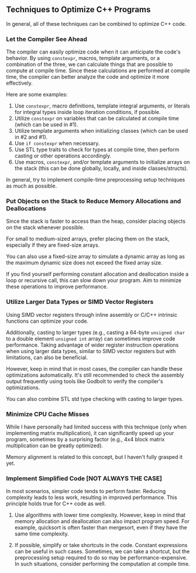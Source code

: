 ## **Techniques to Optimize C++ Programs**

In general, all of these techniques can be combined to optimize C++ code.

### **Let the Compiler See Ahead**

The compiler can easily optimize code when it can anticipate the code's behavior. By using `constexpr`, macros, template arguments, or a combination of the three, we can calculate things that are possible to compute at compile time. Since these calculations are performed at compile time, the compiler can better analyze the code and optimize it more effectively.

Here are some examples:

1. Use `constexpr`, macro definitions, template integral arguments, or literals for integral types inside loop iteration conditions, if possible.
2. Utilize `constexpr` on variables that can be calculated at compile time (which can be used in #1).
3. Utilize template arguments when initializing classes (which can be used in #2 and #1).
4. Use `if constexpr` when necessary.
5. Use STL type traits to check for types at compile time, then perform casting or other operations accordingly.
6. Use macros, `constexpr`, and/or template arguments to initialize arrays on the stack (this can be done globally, locally, and inside classes/structs).

In general, try to implement compile-time preprocessing setup techniques as much as possible.

### **Put Objects on the Stack to Reduce Memory Allocations and Deallocations**

Since the stack is faster to access than the heap, consider placing objects on the stack whenever possible.

For small to medium-sized arrays, prefer placing them on the stack, especially if they are fixed-size arrays.

You can also use a fixed-size array to simulate a dynamic array as long as the maximum dynamic size does not exceed the fixed array size.

If you find yourself performing constant allocation and deallocation inside a loop or recursive call, this can slow down your program. Aim to minimize these operations to improve performance.

### **Utilize Larger Data Types or SIMD Vector Registers**

Using SIMD vector registers through inline assembly or C/C++ intrinsic functions can optimize your code.

Additionally, casting to larger types (e.g., casting a 64-byte `unsigned char` to a double element `unsigned int` array) can sometimes improve code performance. Taking advantage of wider register instruction operations when using larger data types, similar to SIMD vector registers but with limitations, can also be beneficial.

However, keep in mind that in most cases, the compiler can handle these optimizations automatically. It's still recommended to check the assembly output frequently using tools like Godbolt to verify the compiler's optimizations.

You can also combine STL std type checking with casting to larger types.

### **Minimize CPU Cache Misses**

While I have personally had limited success with this technique (only when implementing matrix multiplication), it can significantly speed up your program, sometimes by a surprising factor (e.g., 4x4 block matrix multiplication can be greatly optimized).

Memory alignment is related to this concept, but I haven't fully grasped it yet.

### **Implement Simplified Code [NOT ALWAYS THE CASE]**

In most scenarios, simpler code tends to perform faster. Reducing complexity leads to less work, resulting in improved performance. This principle holds true for C++ code as well.

1. Use algorithms with lower time complexity. However, keep in mind that memory allocation and deallocation can also impact program speed. For example, quicksort is often faster than mergesort, even if they have the same time complexity.

2. If possible, simplify or take shortcuts in the code. Constant expressions can be useful in such cases. Sometimes, we can take a shortcut, but the preprocessing setup required to do so may be performance-expensive. In such situations, consider performing the computation at compile time.
